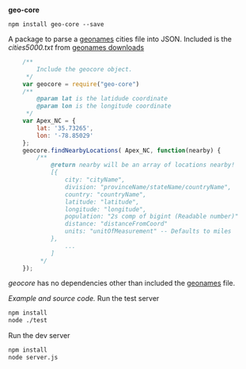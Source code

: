 __geo-core__

`npm install geo-core --save`

A package to parse a [geonames](http://geonames.org/) cities file into JSON.
Included is the *cities5000.txt* from [geonames downloads](http://download.geonames.org/export/dump/)
```javascript
    /**
        Include the geocore object.
     */
    var geocore = require("geo-core")
    /**
        @param lat is the latidude coordinate
        @param lon is the longitude coordinate
     */
    var Apex_NC = {
        lat: '35.73265',
        lon: '-78.85029'
    };
    geocore.findNearbyLocations( Apex_NC, function(nearby) {
        /**
            @return nearby will be an array of locations nearby!
            [{
                city: "cityName",
                division: "provinceName/stateName/countryName",
                country: "countryName",
                latitude: "latitude",
                longitude: "longitude",
                population: "2s comp of bigint (Readable number)"
                distance: "distanceFromCoord"
                units: "unitOfMeasurement" -- Defaults to miles
            },
                ...
            ]
         */
    });
```
_geocore_ has no dependencies other than included the [geonames](http://geonames.org/) file.

_Example and source code._
Run the test server
```bash
npm install
node ./test
```

Run the dev server
```bash
npm install
node server.js
```
